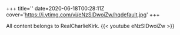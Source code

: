 +++
title=''
date=2020-06-18T00:28:11Z
cover='https://i.ytimg.com/vi/eNzSIDwoiZw/hqdefault.jpg'
+++

All content belongs to RealCharlieKirk.
{{< youtube eNzSIDwoiZw >}}
